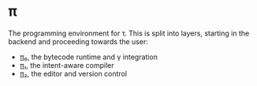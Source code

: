 # π
The programming environment for τ. This is split into layers, starting in the backend and proceeding towards the user:

+ [π₀](pi0.md), the bytecode runtime and γ integration
+ [π₁](pi1.md), the intent-aware compiler
+ [π₂](pi2.md), the editor and version control
